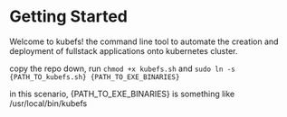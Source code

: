# Getting Started

Welcome to kubefs! the command line tool to automate the creation and deployment of fullstack applications onto kubernetes cluster.

copy the repo down, run ```chmod +x kubefs.sh``` and ```sudo ln -s {PATH_TO_kubefs.sh} {PATH_TO_EXE_BINARIES}```

in this scenario, {PATH_TO_EXE_BINARIES} is something like /usr/local/bin/kubefs